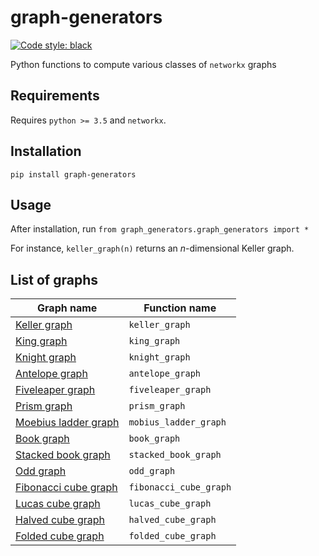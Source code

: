 # graph-generators
[![Code style: black](https://img.shields.io/badge/code%20style-black-000000.svg)](https://github.com/psf/black)

Python functions to compute various classes of `networkx` graphs

## Requirements
Requires `python >= 3.5` and `networkx`.

## Installation
`pip install graph-generators`

## Usage
After installation, run `from graph_generators.graph_generators import *`

For instance, `keller_graph(n)` returns an _n_-dimensional Keller graph.

## List of graphs

| Graph name     | Function name |
|---------|---------------|
| [Keller graph](https://mathworld.wolfram.com/KellerGraph.html) | `keller_graph` |
| [King graph](https://mathworld.wolfram.com/KingGraph.html) | `king_graph` |
| [Knight graph](https://mathworld.wolfram.com/KnightGraph.html) | `knight_graph` |
| [Antelope graph](https://mathworld.wolfram.com/AntelopeGraph.html) | `antelope_graph` |
| [Fiveleaper graph](https://mathworld.wolfram.com/FiveleaperGraph.html) | `fiveleaper_graph` |
| [Prism graph](https://mathworld.wolfram.com/PrismGraph.html) | `prism_graph` |
| [Moebius ladder graph](https://mathworld.wolfram.com/MoebiusLadder.html) | `mobius_ladder_graph` |
| [Book graph](https://mathworld.wolfram.com/BookGraph.html) | `book_graph` |
| [Stacked book graph](https://mathworld.wolfram.com/StackedBookGraph.html) | `stacked_book_graph` |
| [Odd graph](https://mathworld.wolfram.com/OddGraph.html) | `odd_graph` |
| [Fibonacci cube graph](https://mathworld.wolfram.com/FibonacciCubeGraph.html) | `fibonacci_cube_graph` |
| [Lucas cube graph](https://mathworld.wolfram.com/LucasCubeGraph.html) | `lucas_cube_graph` |
| [Halved cube graph](https://mathworld.wolfram.com/HalvedCubeGraph.html) | `halved_cube_graph` |
| [Folded cube graph](https://mathworld.wolfram.com/FoldedCubeGraph.html) | `folded_cube_graph` |